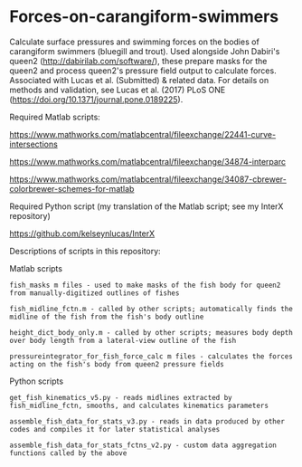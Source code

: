 # Forces-on-carangiform-swimmers
Calculate surface pressures and swimming forces on the bodies of carangiform swimmers (bluegill and trout). Used alongside John Dabiri's queen2 (http://dabirilab.com/software/), these prepare masks for the queen2 and process queen2's pressure field output to calculate forces. Associated with Lucas et al. (Submitted) & related data. For details on methods and validation, see Lucas et al. (2017) PLoS ONE (https://doi.org/10.1371/journal.pone.0189225).

Required Matlab scripts:

https://www.mathworks.com/matlabcentral/fileexchange/22441-curve-intersections

https://www.mathworks.com/matlabcentral/fileexchange/34874-interparc

https://www.mathworks.com/matlabcentral/fileexchange/34087-cbrewer-colorbrewer-schemes-for-matlab

Required Python script (my translation of the Matlab script; see my InterX repository)

https://github.com/kelseynlucas/InterX


Descriptions of scripts in this repository:

Matlab scripts

	fish_masks m files - used to make masks of the fish body for queen2 from manually-digitized outlines of fishes

	fish_midline_fctn.m - called by other scripts; automatically finds the midline of the fish from the fish's body outline

	height_dict_body_only.m - called by other scripts; measures body depth over body length from a lateral-view outline of the fish

	pressureintegrator_for_fish_force_calc m files - calculates the forces acting on the fish's body from queen2 pressure fields

Python scripts

	get_fish_kinematics_v5.py - reads midlines extracted by fish_midline_fctn, smooths, and calculates kinematics parameters

	assemble_fish_data_for_stats_v3.py - reads in data produced by other codes and compiles it for later statistical analyses

	assemble_fish_data_for_stats_fctns_v2.py - custom data aggregation functions called by the above


